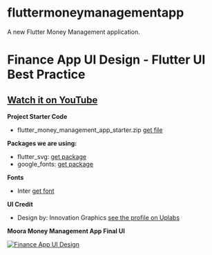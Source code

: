 # fluttermoneymanagementapp

A new Flutter Money Management application.

# Finance App UI Design - Flutter UI Best Practice

## [Watch it on YouTube](https://youtu.be/IyFUW7JAvTQ)

**Project Starter Code**
- flutter_money_management_app_starter.zip [get file](https://gum.co/VzgRU)

**Packages we are using:**

- flutter_svg: [get package](https://pub.dev/packages/flutter_svg)
- google_fonts: [get package](https://pub.dev/packages/google_fonts)

**Fonts**

- Inter [get font](https://fonts.google.com/specimen/Inter)

**UI Credit**

- Design by: Innovation Graphics [see the profile on Uplabs](https://www.uplabs.com/innovationgraphics)

**Moora Money Management App Final UI**

[![Finance App UI Design](https://assets.materialup.com/uploads/05be3975-c0da-4b17-a384-29d74f449557/preview.png)](https://www.uplabs.com/posts/moora-money-managing-app-ui-concept)



